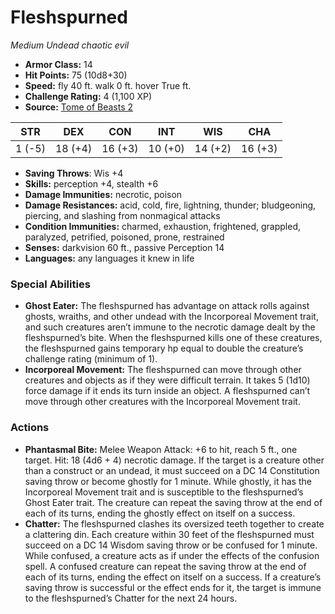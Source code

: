 # Fleshspurned

*Medium* *Undead* *chaotic evil*

- **Armor Class:** 14
- **Hit Points:** 75 (10d8+30)
- **Speed:** fly 40 ft. walk 0 ft. hover True ft.
- **Challenge Rating:** 4 (1,100 XP)
- **Source:** [Tome of Beasts 2](https://koboldpress.com/kpstore/product/tome-of-beasts-2-for-5th-edition/)

| STR | DEX | CON | INT | WIS | CHA |
| --- | --- | --- | --- | --- | --- |
| 1 (-5) | 18 (+4) | 16 (+3) | 10 (+0) | 14 (+2) | 16 (+3) |

- **Saving Throws**: Wis +4
- **Skills:** perception +4, stealth +6
- **Damage Immunities:** necrotic, poison
- **Damage Resistances:** acid, cold, fire, lightning, thunder; bludgeoning, piercing, and slashing from nonmagical attacks
- **Condition Immunities:** charmed, exhaustion, frightened, grappled, paralyzed, petrified, poisoned, prone, restrained
- **Senses:** darkvision 60 ft., passive Perception 14
- **Languages:** any languages it knew in life
### Special Abilities
- **Ghost Eater:** The fleshspurned has advantage on attack rolls against ghosts, wraiths, and other undead with the Incorporeal Movement trait, and such creatures aren’t immune to the necrotic damage dealt by the fleshspurned’s bite. When the fleshspurned kills one of these creatures, the fleshspurned gains temporary hp equal to double the creature’s challenge rating (minimum of 1).
- **Incorporeal Movement:** The fleshspurned can move through other creatures and objects as if they were difficult terrain. It takes 5 (1d10) force damage if it ends its turn inside an object. A fleshspurned can’t move through other creatures with the Incorporeal Movement trait.
### Actions
- **Phantasmal Bite:** Melee Weapon Attack: +6 to hit, reach 5 ft., one target. Hit: 18 (4d6 + 4) necrotic damage. If the target is a creature other than a construct or an undead, it must succeed on a DC 14 Constitution saving throw or become ghostly for 1 minute. While ghostly, it has the Incorporeal Movement trait and is susceptible to the fleshspurned’s Ghost Eater trait. The creature can repeat the saving throw at the end of each of its turns, ending the ghostly effect on itself on a success.
- **Chatter:** The fleshspurned clashes its oversized teeth together to create a clattering din. Each creature within 30 feet of the fleshspurned must succeed on a DC 14 Wisdom saving throw or be confused for 1 minute. While confused, a creature acts as if under the effects of the confusion spell. A confused creature can repeat the saving throw at the end of each of its turns, ending the effect on itself on a success. If a creature’s saving throw is successful or the effect ends for it, the target is immune to the fleshspurned’s Chatter for the next 24 hours.
